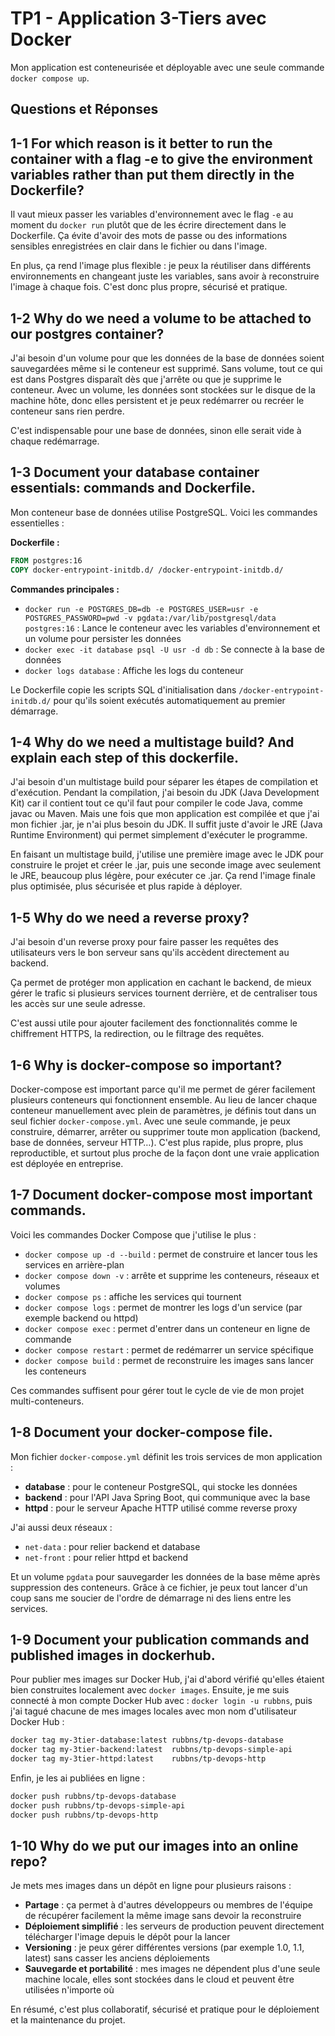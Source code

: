 # TP1 - Application 3-Tiers avec Docker

Mon application est conteneurisée et déployable avec une seule commande `docker compose up`.

## Questions et Réponses

## 1-1 For which reason is it better to run the container with a flag -e to give the environment variables rather than put them directly in the Dockerfile?

Il vaut mieux passer les variables d'environnement avec le flag `-e` au moment du `docker run` plutôt que de les écrire directement dans le Dockerfile. Ça évite d'avoir des mots de passe ou des informations sensibles enregistrées en clair dans le fichier ou dans l'image.

En plus, ça rend l'image plus flexible : je peux la réutiliser dans différents environnements en changeant juste les variables, sans avoir à reconstruire l'image à chaque fois. C'est donc plus propre, sécurisé et pratique.

## 1-2 Why do we need a volume to be attached to our postgres container?

J'ai besoin d'un volume pour que les données de la base de données soient sauvegardées même si le conteneur est supprimé. Sans volume, tout ce qui est dans Postgres disparaît dès que j'arrête ou que je supprime le conteneur. Avec un volume, les données sont stockées sur le disque de la machine hôte, donc elles persistent et je peux redémarrer ou recréer le conteneur sans rien perdre.

C'est indispensable pour une base de données, sinon elle serait vide à chaque redémarrage.

## 1-3 Document your database container essentials: commands and Dockerfile.

Mon conteneur base de données utilise PostgreSQL. Voici les commandes essentielles :

**Dockerfile :**
```dockerfile
FROM postgres:16
COPY docker-entrypoint-initdb.d/ /docker-entrypoint-initdb.d/
```

**Commandes principales :**
- `docker run -e POSTGRES_DB=db -e POSTGRES_USER=usr -e POSTGRES_PASSWORD=pwd -v pgdata:/var/lib/postgresql/data postgres:16` : Lance le conteneur avec les variables d'environnement et un volume pour persister les données
- `docker exec -it database psql -U usr -d db` : Se connecte à la base de données
- `docker logs database` : Affiche les logs du conteneur

Le Dockerfile copie les scripts SQL d'initialisation dans `/docker-entrypoint-initdb.d/` pour qu'ils soient exécutés automatiquement au premier démarrage.

## 1-4 Why do we need a multistage build? And explain each step of this dockerfile.

J'ai besoin d'un multistage build pour séparer les étapes de compilation et d'exécution. Pendant la compilation, j'ai besoin du JDK (Java Development Kit) car il contient tout ce qu'il faut pour compiler le code Java, comme javac ou Maven. Mais une fois que mon application est compilée et que j'ai mon fichier .jar, je n'ai plus besoin du JDK. Il suffit juste d'avoir le JRE (Java Runtime Environment) qui permet simplement d'exécuter le programme.

En faisant un multistage build, j'utilise une première image avec le JDK pour construire le projet et créer le .jar, puis une seconde image avec seulement le JRE, beaucoup plus légère, pour exécuter ce .jar. Ça rend l'image finale plus optimisée, plus sécurisée et plus rapide à déployer.

## 1-5 Why do we need a reverse proxy?

J'ai besoin d'un reverse proxy pour faire passer les requêtes des utilisateurs vers le bon serveur sans qu'ils accèdent directement au backend.

Ça permet de protéger mon application en cachant le backend, de mieux gérer le trafic si plusieurs services tournent derrière, et de centraliser tous les accès sur une seule adresse.

C'est aussi utile pour ajouter facilement des fonctionnalités comme le chiffrement HTTPS, la redirection, ou le filtrage des requêtes.

## 1-6 Why is docker-compose so important?

Docker-compose est important parce qu'il me permet de gérer facilement plusieurs conteneurs qui fonctionnent ensemble. Au lieu de lancer chaque conteneur manuellement avec plein de paramètres, je définis tout dans un seul fichier `docker-compose.yml`. Avec une seule commande, je peux construire, démarrer, arrêter ou supprimer toute mon application (backend, base de données, serveur HTTP…). C'est plus rapide, plus propre, plus reproductible, et surtout plus proche de la façon dont une vraie application est déployée en entreprise.

## 1-7 Document docker-compose most important commands.

Voici les commandes Docker Compose que j'utilise le plus :

- `docker compose up -d --build` : permet de construire et lancer tous les services en arrière-plan
- `docker compose down -v` : arrête et supprime les conteneurs, réseaux et volumes
- `docker compose ps` : affiche les services qui tournent
- `docker compose logs` : permet de montrer les logs d'un service (par exemple backend ou httpd)
- `docker compose exec` : permet d'entrer dans un conteneur en ligne de commande
- `docker compose restart` : permet de redémarrer un service spécifique
- `docker compose build` : permet de reconstruire les images sans lancer les conteneurs

Ces commandes suffisent pour gérer tout le cycle de vie de mon projet multi-conteneurs.

## 1-8 Document your docker-compose file.

Mon fichier `docker-compose.yml` définit les trois services de mon application :

- **database** : pour le conteneur PostgreSQL, qui stocke les données
- **backend** : pour l'API Java Spring Boot, qui communique avec la base
- **httpd** : pour le serveur Apache HTTP utilisé comme reverse proxy

J'ai aussi deux réseaux :
- `net-data` : pour relier backend et database
- `net-front` : pour relier httpd et backend

Et un volume `pgdata` pour sauvegarder les données de la base même après suppression des conteneurs. Grâce à ce fichier, je peux tout lancer d'un coup sans me soucier de l'ordre de démarrage ni des liens entre les services.

## 1-9 Document your publication commands and published images in dockerhub.

Pour publier mes images sur Docker Hub, j'ai d'abord vérifié qu'elles étaient bien construites localement avec `docker images`. Ensuite, je me suis connecté à mon compte Docker Hub avec : `docker login -u rubbns`, puis j'ai tagué chacune de mes images locales avec mon nom d'utilisateur Docker Hub :

```bash
docker tag my-3tier-database:latest rubbns/tp-devops-database
docker tag my-3tier-backend:latest  rubbns/tp-devops-simple-api
docker tag my-3tier-httpd:latest    rubbns/tp-devops-http
```

Enfin, je les ai publiées en ligne :

```bash
docker push rubbns/tp-devops-database
docker push rubbns/tp-devops-simple-api
docker push rubbns/tp-devops-http
```

## 1-10 Why do we put our images into an online repo?

Je mets mes images dans un dépôt en ligne pour plusieurs raisons :

- **Partage** : ça permet à d'autres développeurs ou membres de l'équipe de récupérer facilement la même image sans devoir la reconstruire
- **Déploiement simplifié** : les serveurs de production peuvent directement télécharger l'image depuis le dépôt pour la lancer
- **Versioning** : je peux gérer différentes versions (par exemple 1.0, 1.1, latest) sans casser les anciens déploiements
- **Sauvegarde et portabilité** : mes images ne dépendent plus d'une seule machine locale, elles sont stockées dans le cloud et peuvent être utilisées n'importe où

En résumé, c'est plus collaboratif, sécurisé et pratique pour le déploiement et la maintenance du projet.

